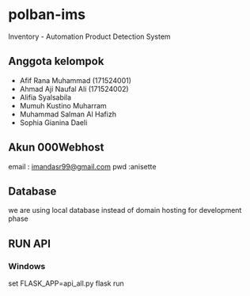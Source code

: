 # polban-ims
Inventory - Automation Product Detection System

## Anggota kelompok
- Afif Rana Muhammad 	(171524001)
- Ahmad Aji Naufal Ali 	(171524002)
- Alifia Syalsabila
- Mumuh Kustino Muharram
- Muhammad Salman Al Hafizh
- Sophia Gianina Daeli


## Akun 000Webhost
email : imandasr99@gmail.com
pwd   :anisette

## Database
we are using local database instead of domain hosting for development phase

## RUN API
### Windows
set FLASK_APP=api_all.py
flask run

